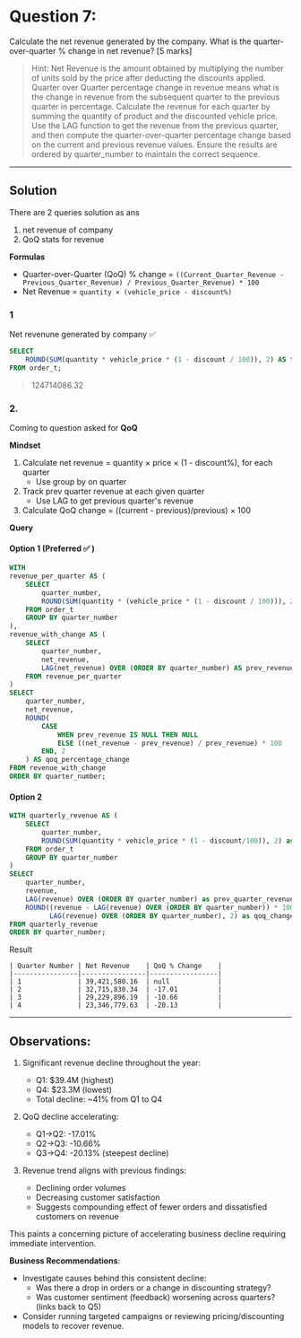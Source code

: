 # Question 7:
Calculate the net revenue generated by the company. What is the quarter-over-quarter % change in net revenue? [5 marks]
> Hint: Net Revenue is the amount obtained by multiplying the number of units sold by the price after deducting the discounts applied.
> Quarter over Quarter percentage change in revenue means what is the change in revenue from the subsequent quarter to the previous quarter in percentage.
> Calculate the revenue for each quarter by summing the quantity of product and the discounted vehicle price. Use the LAG function to get the revenue from the previous quarter, and then compute the quarter-over-quarter percentage change based on the current and previous revenue values.
> Ensure the results are ordered by quarter_number to maintain the correct sequence.


---

## Solution

There are 2 queries solution as ans
1. net revenue of company
2. QoQ stats for revenue



**Formulas**

- Quarter-over-Quarter (QoQ) % change =
`((Current_Quarter_Revenue - Previous_Quarter_Revenue) / Previous_Quarter_Revenue) * 100`
- Net Revenue = `quantity × (vehicle_price - discount%)`

### 1

Net revenune generated by company ✅
```sql
SELECT
    ROUND(SUM(quantity * vehicle_price * (1 - discount / 100)), 2) AS total_net_revenue
FROM order_t;
```
> 124714086.32


### 2.
Coming to question asked for **QoQ**

**Mindset**

1. Calculate net revenue = quantity × price × (1 - discount%), for each quarter
   - Use group by on quarter
2. Track prev quarter revenue at each given quarter
   - Use LAG to get previous quarter's revenue
3. Calculate QoQ change = ((current - previous)/previous) × 100

**Query**

#### **Option 1** (Preferred ✅ )
```sql
WITH
revenue_per_quarter AS (
    SELECT
        quarter_number,
        ROUND(SUM(quantity * (vehicle_price * (1 - discount / 100))), 2) AS net_revenue
    FROM order_t
    GROUP BY quarter_number
),
revenue_with_change AS (
    SELECT
        quarter_number,
        net_revenue,
        LAG(net_revenue) OVER (ORDER BY quarter_number) AS prev_revenue
    FROM revenue_per_quarter
)
SELECT
    quarter_number,
    net_revenue,
    ROUND(
        CASE
            WHEN prev_revenue IS NULL THEN NULL
            ELSE ((net_revenue - prev_revenue) / prev_revenue) * 100
        END, 2
    ) AS qoq_percentage_change
FROM revenue_with_change
ORDER BY quarter_number;
```

#### **Option 2**

```sql
WITH quarterly_revenue AS (
    SELECT
        quarter_number,
        ROUND(SUM(quantity * vehicle_price * (1 - discount/100)), 2) as revenue
    FROM order_t
    GROUP BY quarter_number
)
SELECT
    quarter_number,
    revenue,
    LAG(revenue) OVER (ORDER BY quarter_number) as prev_quarter_revenue,
    ROUND((revenue - LAG(revenue) OVER (ORDER BY quarter_number)) * 100.0 /
          LAG(revenue) OVER (ORDER BY quarter_number), 2) as qoq_change_pct
FROM quarterly_revenue
ORDER BY quarter_number;
```

Result
```
| Quarter Number | Net Revenue    | QoQ % Change    |
|----------------|----------------|-----------------|
| 1              | 39,421,580.16  | null            |
| 2              | 32,715,830.34  | -17.01          |
| 3              | 29,229,896.19  | -10.66          |
| 4              | 23,346,779.63  | -20.13          |
```

---

## Observations:

1. Significant revenue decline throughout the year:
   - Q1: $39.4M (highest)
   - Q4: $23.3M (lowest)
   - Total decline: ~41% from Q1 to Q4

2. QoQ decline accelerating:
   - Q1→Q2: -17.01%
   - Q2→Q3: -10.66%
   - Q3→Q4: -20.13% (steepest decline)

3. Revenue trend aligns with previous findings:
   - Declining order volumes
   - Decreasing customer satisfaction
   - Suggests compounding effect of fewer orders and dissatisfied customers on revenue

This paints a concerning picture of accelerating business decline requiring immediate intervention.

**Business Recommendations**:

- Investigate causes behind this consistent decline:
  - Was there a drop in orders or a change in discounting strategy?
  - Was customer sentiment (feedback) worsening across quarters? (links back to Q5)
- Consider running targeted campaigns or reviewing pricing/discounting models to recover revenue.
